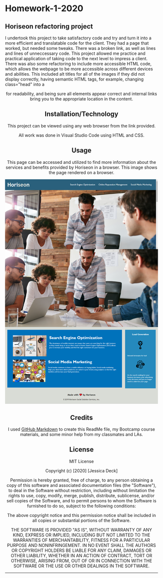 # Homework-1-2020

## Horiseon refactoring project
I undertook this project to take satisfactory code and try and turn it into a more efficient and translatable code for the client. They had a page that worked, but needed some tweaks. There was a broken link, as well as lines and lines of unneccessary code. This project allowed me practice and practical application of taking code to the next level to impress a client. There was also some refactoring to include more accessible HTML code, which allows the webpage to be more accessible across different devices and abilities. This included alt titles for all of the images if they did not display correctly, having semantic HTML tags, for example, changing class="head" into a <header> for readability, and being sure all elements appear correct and internal links bring you to the appropriate location in the content.

## Installation/Technology

This project can be viewed using any web browser from the link provided.

All work was done in Visual Studio Code using HTML and CSS.


## Usage 

This page can be accessed and utilized to find more information about the services and benefits provided by Horiseon in a browser. This image shows the page rendered on a browser. 

![Horiseon Page](horiseon-screenshot.png)

## Credits

I used [GitHub Markdown](https://guides.github.com/features/mastering-markdown/) to create this ReadMe file, my Bootcamp course materials, and some minor help from my classmates and LAs. 



## License

MIT License

Copyright (c) [2020] [Jessica Deck]

Permission is hereby granted, free of charge, to any person obtaining a copy
of this software and associated documentation files (the "Software"), to deal
in the Software without restriction, including without limitation the rights
to use, copy, modify, merge, publish, distribute, sublicense, and/or sell
copies of the Software, and to permit persons to whom the Software is
furnished to do so, subject to the following conditions:

The above copyright notice and this permission notice shall be included in all
copies or substantial portions of the Software.

THE SOFTWARE IS PROVIDED "AS IS", WITHOUT WARRANTY OF ANY KIND, EXPRESS OR
IMPLIED, INCLUDING BUT NOT LIMITED TO THE WARRANTIES OF MERCHANTABILITY,
FITNESS FOR A PARTICULAR PURPOSE AND NONINFRINGEMENT. IN NO EVENT SHALL THE
AUTHORS OR COPYRIGHT HOLDERS BE LIABLE FOR ANY CLAIM, DAMAGES OR OTHER
LIABILITY, WHETHER IN AN ACTION OF CONTRACT, TORT OR OTHERWISE, ARISING FROM,
OUT OF OR IN CONNECTION WITH THE SOFTWARE OR THE USE OR OTHER DEALINGS IN THE
SOFTWARE.


---
